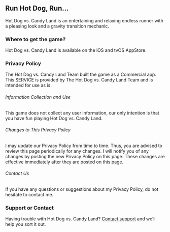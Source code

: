 ## Run Hot Dog, Run...

Hot Dog vs. Candy Land is an entertaining and relaxing endless runner with a pleasing look and a gravity transition mechanic.

### Where to get the game?

Hot Dog vs. Candy Land is available on the iOS and tvOS AppStore.

### Privacy Policy

The Hot Dog vs. Candy Land Team built the game as a Commercial app. This SERVICE is provided by The Hot Dog vs. Candy Land Team and is intended for use as is.

###### Information Collection and Use

This game does not collect any user information, our only intention is that you have fun playing Hot Dog vs. Candy Land.

###### Changes to This Privacy Policy

I may update our Privacy Policy from time to time. Thus, you are advised to review this page periodically for any changes. I will notify you of any changes by posting the new Privacy Policy on this page. These changes are effective immediately after they are posted on this page.

###### Contact Us

If you have any questions or suggestions about my Privacy Policy, do not hesitate to contact me.

### Support or Contact

Having trouble with Hot Dog vs. Candy Land? [Contact support](mailto:hvscandyland@gmail.com) and we’ll help you sort it out.
